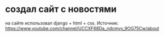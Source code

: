# создал сайт с новостями 
на сайте использовал django + html + css.
Источник: https://www.youtube.com/channel/UCCXF68Da_ndcmvv_9OG75Cw/about
